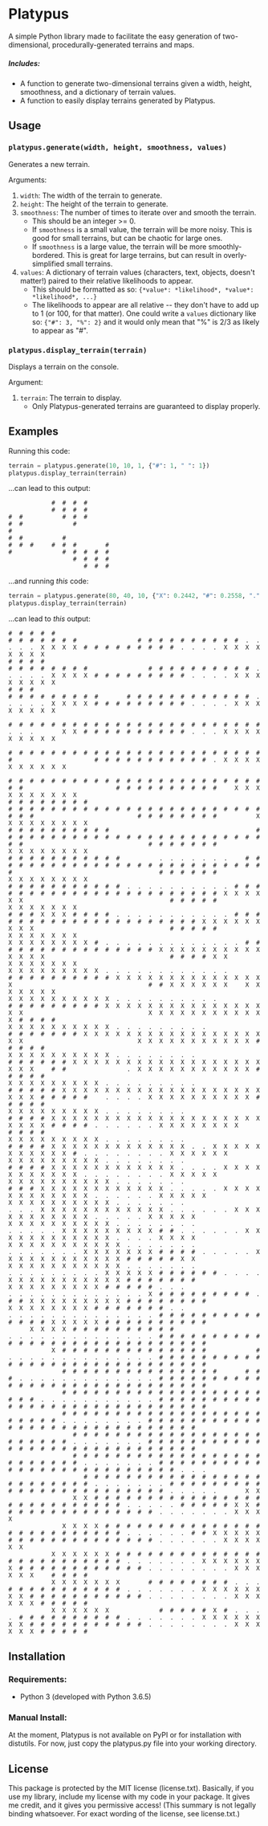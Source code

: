# Platypus
A simple Python library made to facilitate the easy generation of two-dimensional, procedurally-generated terrains and maps.

##### Includes:
- A function to generate two-dimensional terrains given a width, height, smoothness, and a dictionary of terrain values.
- A function to easily display terrains generated by Platypus.

## Usage

### `platypus.generate(width, height, smoothness, values)`
Generates a new terrain.

Arguments:
1. `width`: The width of the terrain to generate.
2. `height`: The height of the terrain to generate.
3. `smoothness`: The number of times to iterate over and smooth the terrain.
   - This should be an integer >= 0.
   - If `smoothness` is a small value, the terrain will be more noisy. This is good for small terrains, but can be chaotic for large ones.
   - If `smoothness` is a large value, the terrain will be more smoothly-bordered. This is great for large terrains, but can result in overly-simplified small terrains.
4. `values`: A dictionary of terrain values (characters, text, objects, doesn't matter!) paired to their relative likelihoods to appear.
   - This should be formatted as so: `{*value*: *likelihood*, *value*: *likelihood*, ...}`
   - The likelihoods to appear are all relative -- they don't have to add up to 1 (or 100, for that matter). One could write a `values` dictionary like so: `{"#": 3, "%": 2}` and it would only mean that "%" is 2/3 as likely to appear as "#".

### `platypus.display_terrain(terrain)`
Displays a terrain on the console.

Argument:
1. `terrain`: The terrain to display.
   - Only Platypus-generated terrains are guaranteed to display properly.

## Examples
Running this code:
```python
terrain = platypus.generate(10, 10, 1, {"#": 1, " ": 1})
platypus.display_terrain(terrain)
```
...can lead to this output:
```
            #  #  #  #        
            #  #  #  #        
#  #           #  #  #        
#  #              #           
#                             
#  #           #              
#  #  #     #  #  #        #  
#              #  #  #  #  #  
                  #  #  #  #  
                     #  #  #  
```

...and running *this* code:
```python
terrain = platypus.generate(80, 40, 10, {"X": 0.2442, "#": 0.2558, ".": 0.2442, " ": 0.2558})
platypus.display_terrain(terrain)
```

...can lead to *this* output:
```
#  #  #  #  #                                                                       #  #  #  #  #  #  #                 #  #  #  #  #  #  #  #  #  #  .  .  .  .  .  X  X  X  X  #  #  #  #  #  #  #  #  #  .  .  .  .  X  X  X  X  X  X  X  X  
#  #  #  #                                                                       #  #  #  #  #  #  #  #                 #  #  #  #  #  #  #  #  #  #  .  .  .  .  .  X  X  X  X  #  #  #  #  #  #  #  #  #  .  .  .  .  X  X  X  X  X  X  X  X  
#  #  #                                                                          #  #  #  #  #  #  #  #  #        #  #  #  #  #  #  #  #  #  #  #  #  .  .  .  .  .  X  X  X  X  #  #  #  #  #  #  #  #  #  .  .  .  .  X  X  X  X  X  X  X  X  
                                                                                 #  #  #  #  #  #  #  #  #  #  #  #  #  #  #  #  #  #  #  #  #  #  #  #  .  .  .        X  X  #  #  #  #  #  #  #  #  #  #  .  .  .  X  X  X  X  X  X  X  X  X  
                                                                              #  #  #  #  #  #  #  #  #  #  #  #  #  #  #  #  #  #  #  #  #  #  #  #  #                       #  #  #  #  #  #  #  #  #  #  #  .  X  X  X  X  X  X  X  X  X  X  
                                                                           #  #  #  #  #  #  #  #  #  #  #  #  #  #  #  #  #  #  #  #  #  #  #  #  #  #                          #  #  #  #  #  #  #  #  #  #     X  X  X  X  X  X  X  X  X  X  
#  #  #  #  #  #  #  #                                                  #  #  #  #  #  #  #  #  #  #  #  #  #  #  #  #  #  #  #  #  #  #  #  #  #  #  #                             #  #  #  #  #  #  #  #           X  X  X  X  X  X  X  X  X  
#  #  #  #  #  #  #  #  #  #                                         #  #  #  #  #  #  #  #  #  #  #  #  #  #  #  #  #  #  #  #  #  #  #  #  #  #  #                                   #  #  #  #  #  #  #              X  X  X  X  X  X  X  X  
#  #  #  #  #  #  #  #  #  #  #           .  .  .  .  .  .  .     #  #  #  #  #  #  #  #  #  #  #  #  #  #  #  #  #  #  #  #  #  #  #  #  #  #  #                                         #  #  #  #  #  #              X  X  X  X  X  X  X  X  
#  #  #  #  #  #  #  #  #  #  #  .  .  .  .  .  .  .  .  .  .  #  #  #  #  #  #  #  #  #  #  #  #  #  #  #  #  #  #  #  #  #  #  #  X  X  X  X  X  X                                         #  #  #  #  #                 X  X  X  X  X  X  X  
#  #  #  X  X  X  #  #  #  #  .  .  .  .  .  .  .  .  .  .  .  #  #  #  #  #  #  #  #  #  #  #  #  #  #  #  #  #  #  #  #  #  X  X  X  X  X  X  X  X  X                                      #  #  #  #  #                 X  X  X  X  X  X  X  
X  X  X  X  X  X  X  X  #  .  .  .  .  .  .  .  .  .  .  .  .  .  #  #  #  #  #  #  #  #  #  #  #  #  #  #  #  #  X  X  X  X  X  X  X  X  X  X  X  X  X  X                                   #  #  #  #  X  X              X  X  X  X  X  X  X  
X  X  X  X  X  X  X  X  X  .  .  .  .  .  .  .  .  .  .  .  .                    #  #  #  #  #  #  #  #  #  #  X  X  X  X  X  X  X  X  X  X  X  X  X  X  X                                      #  #  X  X  X  X  X  X     X  X  X  X  X  X  X  
X  X  X  X  X  X  X  X  X  X  .  .  .  .  .  .  .  .  .  .                       #  #  #  #  #  #  #  #  #  X  X  X  X  X  X  X  X  X  X  X  X  X  X  X  X  X                                   X  X  X  X  X  X  X  X  X  X  X  X  #  #  #  #  
X  X  X  X  X  X  X  X  X  X  .  .  .  .  .  .  .  .  .                             #  #  #  #  #  #  #  X  X  X  X  X  X  X  X  X  X  X  X  X  X  X  X  X  X  X                                X  X  X  X  X  X  X  X  X  X  X  #  #  #  #  #  
X  X  X  X  X  X  X  X  X  X  .  .  .  .  .  .  .  .                                #  #  #  #  #  #  X  X  X  X  X  X  X  X  X  X  X  X  X  X  X  X  X  X  X  X  X     #  #                 .  X  X  X  X  X  X  X  X  X  X  X  #  #  #  #  #  
X  X  X  X  X  X  X  X  X  .  .  .  .  .  .  .  .  .                                #  #  #  #  #  X  X  X  X  X  X  X  X  X  X  X  X  X  X  X  X  X  X  X  X  X  X  #  #  #  #  #     .  .  .  .  X  X  X  X  X  X  X  X  X  X  #  #  #  #  #  
X  X  X  X  X  X  X  X  X  .  .  .  .  .  .  .  .                                   #  #  #  #  X  X  X  X  X  X  X  X  X  X  X  X  X  X  X  X  X  X  X  X  X  X  X  X  #  #  #  #  .  .  .  .  .  .  X  X  X  X  X  X  X  X        #  #  #  #  
X  X  X  X  X  X  X  X  X  .  .  .  .  .  .  .  .                                   #  #  #  #  X  X  X  X  X  X  X  X  X  X  X  X  X  .  .  X  X  X  X  X  X  X  X  X  X  X  #  .  .  .  .  .  .  .  .  X  X  X  X  X  X                       
X  X  X  X  X  X  X  X  X  .  .  .  .  .  .  .  .                                   #  #  #  #  X  X  X  X  X  X  X  X  X  X  X  X  .  .  .  .  X  X  X  X  X  X  X  X  X  X  X  .  .  .  .  .  .  .  .  X  X  X  X  X                          
X  X  X  X  X  X  X  X  X  X  .  .  .  .  .  .  .                                   #  #  #  X  X  X  X  X  X  X  X  X  X  X  X  .  .  .  .  .  X  X  X  X  X  X  X  X  X  X  X  X  .  .  .  .  .  .  X  X  X  X  X                             
X  X  X  X  X  X  X  X  X  X  .  .  .  .  .  .  .                                   .  .  .  X  X  X  X  X  X  X  X  X  X  X  X  .  .  .  .  .  .  X  X  X  X  X  X  X  X  X  X  X  .  .  .  .  .  X  X  X  X  X                                
X  X  X  X  X  X  X  X  X  X  .  .  .  .  .  .  .  .                             .  .  .  .  .  X  X  X  X  X  X  X  X  X  #  #  .  .  .  .  .  .  X  X  X  X  X  X  X  X  X  X  X  X  .  .  .  .  X  X  X  X                                   
X  X  X  X  X  X  X  X  X  X  X  .  .  .  .  .  .  .                          .  .  .  .  .  .  .  X  X  X  X  X  X  X  #  #  #  #  .  .  .  .  .  X  X  X  X  X  X  X  X  X  X  X  X  #  #  #  #  #  X  X                                      
X  X  X  X  X  X  X  X  X  X  X  .  .  .  .  .  .  .                       .  .  .  .  .  .  .  .  .  X  X  X  X  X  #  #  #  #  #  #  .  .  .  .  X  X  X  X  X  X  X  X  X  X  X  #  #  #  #  #  #  #                                         
X  X  X  X  X  X  X  X  X  #  #  #  #  #  .  .  .                       .  .  .  .  .  .  .  .  .  .  .  .  .  X  #  #  #  #  #  #  #  #  #  .  #  #  X  X  X  X  X  X  X  X  X  #  #  #  #  #  #  #  #                                         
X  X  X  X  X  X  X  X  #  #  #  #  #  #  #  .  .                       .  .  .  .  .  .  .  .  .  .  .  .  .  .  #  #  #  #  #  #  #  #  #  #  #  #  #  #  X  X  X  X  X  #  #  #  #  #  #  #  #  #  #                                         
      X  X  X  X  #  #  #  #  #  #  #  #  #  #                          .  .  .  .  .  .  .  .  .  .  .  .  .  .  #  #  #  #  #  #  #  #  #  #  #  #  #  #  #  #  #  #  #  #  #  #  #  #  #  #  #  #  #                                         
            X  #  #  #  #  #  #  #  #  #  #  #  #  #  #              #  .  .  .  .  .  .  .  .  .  .  .  .  .  .  #  #  #  #  #  #  #  #  #  #  #  #  #  #  #  #  #  #  #  #  #  #  #  #  #  #  #  #  #                                         
               #  #  #  #  #  #  #  #  #  #  #  #  #  #  #        #  #  #  .  .  .  .  .  .  .  .  .  .  .  .  .  #  #  #  #  #  #  #  #  #  #  #  #  #  #  #  #  #  #  #  #  #  #  #  #  #  #  #  #  #                                         
               #  #  #  #  #  #  #  #  #  #  #  #  #  #  #  #  #  #  #  #  #  #  .  .  .  .  .  .  .  .  .  .  .  #  #  #  #  #  #  #  #  #  #  #  #  #  #  #  #  #  #  #  #  #  #  #  #  #  #  #  #  #                                         
               #  #  #  #  #  #  #  #  #  #  #  #  #  #  #  #  #  #  #  #  #  #  #  #  .  .  .  .  .  .  .  .  #  #  #  #  #  #  #  #  #  #  #  #  #  #  #  #  #  #  #  #  #  #  #  #  #  #  #  #  #                                            
                  #  #  #  #  #  #  #  #  #  #  #  #  #  #  #  #  #  #  #  #  #  #  #  #  .  .  .  .  .  .  .  #  #  #  #  #  #  #  #  #  #  #  #  #  #  #  #  #  #  #  #  #  #  #  #  #  #  #  #  #                                            
                  #  #  #  #  #  #  #  #  #  #  #  #  #  #  #  #  #  #  #  #  #  #  #  #  #  .  .  .  .  .  .  .  #  #  #  #  #  #  #  #  #  #  #  #  #  #  #  #  #  #  #  #  #  #  #  #  #  #  .  .  .                                         
                     #  #  #  #  #  #  #  #  #  #  #  #  #  #  #  #  #  #  #  #  #  #  #  #  #  .  .  .  .  .  .  .  #  #  #  #  #  #  #  #  #  #  #  #  #  #  #  #  #  #  #  #  #  #  #  #  .  .  .  .  .        X  X                          
                  X  X  #  #  #  #  #  #  #  #  #  #  #  #  #  #  #  #  #  #  #  #  #  #  #  #  #  #  #  .  .  .  .  .  #  #  #  #  #  X  X  #  #  #  #  #  #  #  #  #  #  #  #  #  #  #  .  .  .  .  .  .  .  X  X  X  X                       
               X  X  X  X  #  #  #  #  #  #  #  #  #  #  #  #  #  #  #  #  #  #  #  #  #  #  #  #  #  #  .  .  .  .  .  .  #  #  X  X  X  X  X  #  #  #  #  #  #  #  #  #  #  #  #  #  #  .  .  .  .  .  .  X  X  X  X  X  X                    
            X  X  X  X  X  X  #  #  #  #  #  #  #  #  #  #  #  #  #  #  #  #  #  #  #  #  #  #  #  #  #  .  .  .  .  .  .  .  X  X  X  X  X  X  X  #  #  #  #  #  #  #  #  #  #  #  #  .  .  .  .  .  .  .  .  X  X  X  X  X  X     #  #  #  #  
            X  X  X  X  X  X  X        #  #  #  #  #  #  #  #  .  .  .  #  #  #  #  #  #  #  #  #  #  #  .  .  .  .  .  .  .  X  X  X  X  X  X  X  X  #  #  #  #  #  #  #  #  #  #  #  .  .  .  .  .  .  .  .  X  X  X  X  X  X  #  #  #  #  #  
            X  X  X  X  X  X              #  #  #  #  #  X  #  .  .  .  .  #  #  #  #  #  #  #  #  #  #  .  .  .  .  .  .  .  X  X  X  X  X  X  X  X  #  #  #  #  #  #  #  #  #  #  #  .  .  .  .  .  .  .  .  X  X  X  X  X  X  #  #  #  #  #
```
## Installation
### Requirements:
- Python 3 (developed with Python 3.6.5)

### Manual Install:
At the moment, Platypus is not available on PyPI or for installation with distutils. For now, just copy the platypus.py file into your working directory.

## License
This package is protected by the MIT license (license.txt). Basically, if you use my library, include my license with my code in your package. It gives me credit, and it gives you permissive access! (This summary is not legally binding whatsoever. For exact wording of the license, see license.txt.)
